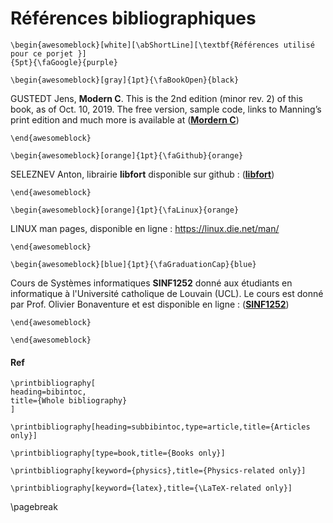 Références bibliographiques 
============================

```{=latex}
\begin{awesomeblock}[white][\abShortLine][\textbf{Références utilisé pour ce porjet }] 
{5pt}{\faGoogle}{purple}
```

```{=latex}
\begin{awesomeblock}[gray]{1pt}{\faBookOpen}{black}  
```

GUSTEDT Jens, **Modern C**. This is the 2nd edition (minor rev. 2) of this book, as of Oct. 10, 2019. The free version, 
sample code, links to Manning’s print edition and much more is available 
at ([**Mordern C**](https://modernc.gforge.inria.fr/ "lien vers le livre")) 

```{=latex}
\end{awesomeblock}
```

```{=latex}
\begin{awesomeblock}[orange]{1pt}{\faGithub}{orange}   
```

SELEZNEV Anton, librairie **libfort** disponible sur github : 
  ([**libfort**](https://github.com/seleznevae/libfort "lien vers libfort"))

```{=latex}
\end{awesomeblock}
```

```{=latex}
\begin{awesomeblock}[orange]{1pt}{\faLinux}{orange}  
```

LINUX man pages, disponible en ligne : https://linux.die.net/man/

```{=latex}
\end{awesomeblock}
```

```{=latex}
\begin{awesomeblock}[blue]{1pt}{\faGraduationCap}{blue}  
```

Cours de Systèmes informatiques **SINF1252** donné aux étudiants en informatique à l'Université catholique de Louvain (UCL). 
  Le cours est donné par Prof. Olivier Bonaventure et est disponible en ligne : 
  ([**SINF1252**](https://github.com/obonaventure/SystemesInformatiques "lien vers le site"))

```{=latex}
\end{awesomeblock}
```

```{=latex}
\end{awesomeblock}
```

#### Ref

```{=latex}
\printbibliography[
heading=bibintoc,
title={Whole bibliography}
]
```

```{=latex}
\printbibliography[heading=subbibintoc,type=article,title={Articles only}]

\printbibliography[type=book,title={Books only}]

\printbibliography[keyword={physics},title={Physics-related only}]

\printbibliography[keyword={latex},title={\LaTeX-related only}]
```


\pagebreak

